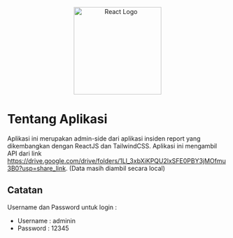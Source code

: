 <p align="center"><a href="https://laravel.com" target="_blank"><img src="https://media2.giphy.com/media/RJzm826vu7WbJvBtxX/giphy_s.gif?cid=790b7611d198f147e3a078cbf8fdcee5ba2574b50b9d1cc4&rid=giphy_s.gif&ct=s" width="200" alt="React Logo"></a></p>

# Tentang Aplikasi

Aplikasi ini merupakan admin-side dari aplikasi insiden report yang dikembangkan dengan ReactJS dan TailwindCSS. Aplikasi ini mengambil API dari link https://drive.google.com/drive/folders/1Ll_3xbXiKPQU2lxSFE0PBY3jMOfmu3B0?usp=share_link. (Data masih diambil secara local)

## Catatan
Username dan Password untuk login :
- Username  : adminin
- Password  : 12345
